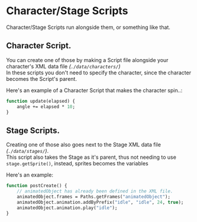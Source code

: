 # Character/Stage Scripts

Character/Stage Scripts run alongside them, or something like that.

## Character Script.
You can create one of those by making a Script file alongside your character's XML data file *(``./data/characters/``)*<br>
In these scripts you don't need to specify the character, since the character becomes the Script's parent.

Here's an example of a Character Script that makes the character spin..:
```hx
function update(elapsed) {
    angle += elapsed * 10;
}
```

## Stage Scripts.
Creating one of those also goes next to the Stage XML data file *(``./data/stages/``)*.<br>
This script also takes the Stage as it's parent, thus not needing to use ``stage.getSprite()``, instead, sprites becomes the variables

Here's an example:
```hx
function postCreate() {
    // animatedObject has already been defined in the XML file.
    animatedObject.frames = Paths.getFrames("animatedObject");
    animatedObject.animation.addByPrefix("idle", "idle", 24, true);
    animatedObject.animation.play("idle");
}
```